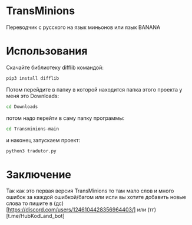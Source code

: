 # TransMinions
Переводчик с русского на язык миньонов или язык BANANA

# Использования
Скачайте библиотеку difflib командой:
```bash
pip3 install difflib
```

Потом перейдите в папку в которой находится папка этого проекта у меня это Downloads:
```bash
cd Downloads
```
потом надо перейти в саму папку программы:
```bash
cd Transminions-main
```

и наконец запускаем проект:
```bash
python3 tradutor.py
```

# Заключение
Так как это первая версия TransMinions то там мало слов и много ошибок за каждой ошибкой/багом или исли вы хотите добавить новые слова то пишите в (дс)[https://discord.com/users/1246104428356964403/] или (тг)[t.me/HubKodLand_bot]
